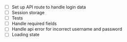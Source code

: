- [ ] Set up API route to handle login data
- [ ] Session storage
- [ ] Tests
- [ ] Handle required fields
- [ ] Handle api error for incorrect username and password
- [ ] Loading state
